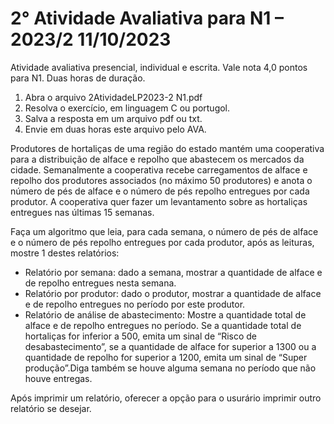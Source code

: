 # 2° Atividade Avaliativa para N1 – 2023/2 11/10/2023

Atividade avaliativa presencial, individual e escrita. Vale nota 4,0 pontos para N1.
Duas horas de duração.

1. Abra o arquivo 2AtividadeLP2023-2 N1.pdf
2. Resolva o exercício, em linguagem C ou portugol.
3. Salva a resposta em um arquivo pdf ou txt.
4. Envie em duas horas este arquivo pelo AVA.

Produtores de hortaliças de uma região do estado mantém uma cooperativa para a distribuição de
alface e repolho que abastecem os mercados da cidade. Semanalmente a cooperativa recebe
carregamentos de alface e repolho dos produtores associados (no máximo 50 produtores) e anota
o número de pés de alface e o número de pés repolho entregues por cada produtor. A cooperativa
quer fazer um levantamento sobre as hortaliças entregues nas últimas 15 semanas.

Faça um algoritmo que leia, para cada semana, o número de pés de alface e o número de pés
repolho entregues por cada produtor, após as leituras, mostre 1 destes relatórios:

- Relatório por semana: dado a semana, mostrar a quantidade de alface e de repolho entregues
nesta semana.
- Relatório por produtor: dado o produtor, mostrar a quantidade de alface e de repolho entregues
no período por este produtor.
- Relatório de análise de abastecimento: Mostre a quantidade total de alface e de repolho
entregues no período. Se a quantidade total de hortaliças for inferior a 500, emita um sinal de
“Risco de desabastecimento”, se a quantidade de alface for superior a 1300 ou a quantidade de
repolho for superior a 1200, emita um sinal de “Super produção”.Diga também se houve alguma
semana no período que não houve entregas.

Após imprimir um relatório, oferecer a opção para o usurário imprimir outro relatório se desejar.
